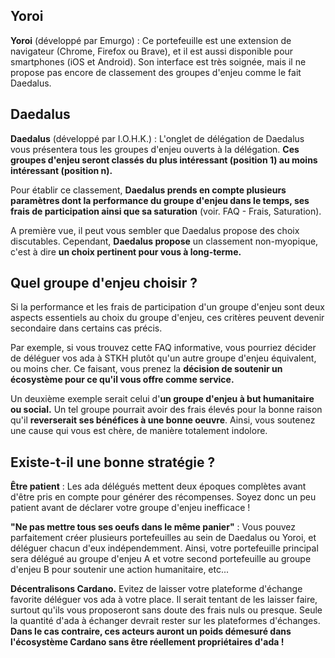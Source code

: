 ## Yoroi

**Yoroi** (développé par Emurgo) : Ce portefeuille est une extension de navigateur (Chrome, Firefox ou Brave), et il est aussi disponible pour smartphones (iOS et Android). Son interface est très soignée, mais il ne propose pas encore de classement des groupes d'enjeu comme le fait Daedalus.

## Daedalus

**Daedalus** (développé par I.O.H.K.) : L'onglet de délégation de Daedalus vous présentera tous les groupes d'enjeu ouverts à la délégation. **Ces groupes d'enjeu seront classés du plus intéressant (position 1) au moins intéressant (position n).**

Pour établir ce classement, **Daedalus prends en compte plusieurs paramètres dont la performance du groupe d'enjeu dans le temps, ses frais de participation ainsi que sa saturation** (voir. FAQ - Frais, Saturation).

A première vue, il peut vous sembler que Daedalus propose des choix discutables. Cependant, **Daedalus propose** un classement non-myopique, c'est à dire **un choix pertinent pour vous à long-terme.**

## Quel groupe d'enjeu choisir ?

Si la performance et les frais de participation d'un groupe d'enjeu sont deux aspects essentiels au choix du groupe d'enjeu, ces critères peuvent devenir secondaire dans certains cas précis.

Par exemple, si vous trouvez cette FAQ informative, vous pourriez décider de déléguer vos ada à STKH plutôt qu'un autre groupe d'enjeu équivalent, ou moins cher. Ce faisant, vous prenez la **décision de soutenir un écosystème pour ce qu'il vous offre comme service.**

Un deuxième exemple serait celui d'**un groupe d'enjeu à but humanitaire ou social.** Un tel groupe pourrait avoir des frais élevés pour la bonne raison qu'il **reverserait ses bénéfices à une bonne oeuvre**. Ainsi, vous soutenez une cause qui vous est chère, de manière totalement indolore.

## Existe-t-il une bonne stratégie ?

**Être patient** : Les ada délégués mettent deux époques complètes avant d'être pris en compte pour générer des récompenses. Soyez donc un peu patient avant de déclarer votre groupe d'enjeu inefficace !

**"Ne pas mettre tous ses oeufs dans le même panier"** : Vous pouvez parfaitement créer plusieurs portefeuilles au sein de Daedalus ou Yoroi, et déléguer chacun d'eux indépendemment. Ainsi, votre portefeuille principal sera délégué au groupe d'enjeu A et votre second portefeuille au groupe d'enjeu B pour soutenir une action humanitaire, etc...


**Décentralisons Cardano.** Evitez de laisser votre plateforme d'échange favorite déléguer vos ada à votre place. Il serait tentant de les laisser faire, surtout qu'ils vous proposeront sans doute des frais nuls ou presque. Seule la quantité d'ada à échanger devrait rester sur les plateformes d'échanges. **Dans le cas contraire, ces acteurs auront un poids démesuré dans l'écosystème Cardano sans être réellement propriétaires d'ada !**
